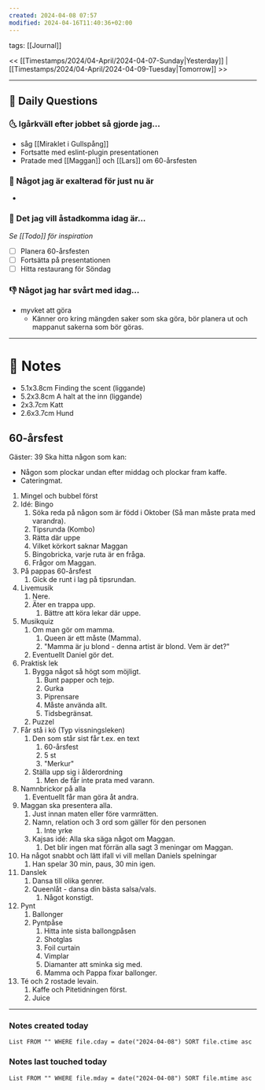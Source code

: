 ```yaml
---
created: 2024-04-08 07:57
modified: 2024-04-16T11:40:36+02:00
---
```

tags: [[Journal]] 

<< [[Timestamps/2024/04-April/2024-04-07-Sunday|Yesterday]] | [[Timestamps/2024/04-April/2024-04-09-Tuesday|Tomorrow]] >>

---
## 📅 Daily Questions
### 🌜 Igårkväll efter jobbet så gjorde jag...
- såg [[Miraklet i Gullspång]]
- Fortsatte med eslint-plugin presentationen
- Pratade med [[Maggan]] och [[Lars]] om 60-årsfesten

### 🙌 Något jag är exalterad för just nu är
- 

### 🚀 Det jag vill åstadkomma idag är...
_Se [[Todo]] för inspiration_
- [ ] Planera 60-årsfesten
- [ ] Fortsätta på presentationen
- [ ] Hitta restaurang för Söndag

### 👎 Något jag har svårt med idag...
- myvket att göra
	- Känner oro kring mängden saker som ska göra, bör planera ut och mappanut sakerna som bör göras.

---
# 📝 Notes
- 5.1x3.8cm Finding the scent (liggande)
- 5.2x3.8cm A halt at the inn (liggande)
- 2x3.7cm Katt
- 2.6x3.7cm Hund

## 60-årsfest
Gäster: 39
Ska hitta någon som kan:
* Någon som plockar undan efter middag och plockar fram kaffe.
* Cateringmat.

1. Mingel och bubbel först
2. Idé: Bingo
	1. Söka reda på någon som är född i Oktober (Så man måste prata med varandra).
	2. Tipsrunda (Kombo)
	3. Rätta där uppe
	4. Vilket körkort saknar Maggan
	5. Bingobricka, varje ruta är en fråga.
	6. Frågor om Maggan.
3. På pappas 60-årsfest
	1. Gick de runt i lag på tipsrundan.
4. Livemusik
	1. Nere.
	2. Äter en trappa upp.
		1. Bättre att köra lekar där uppe.
5. Musikquiz
	1. Om man gör om mamma.
		1. Queen är ett måste (Mamma).
		2. "Mamma är ju blond - denna artist är blond. Vem är det?"
	2. Eventuellt Daniel gör det.
6. Praktisk lek
	1. Bygga något så högt som möjligt.
		1. Bunt papper och tejp.
		2. Gurka
		3. Piprensare
		4. Måste använda allt.
		5. Tidsbegränsat.
	2. Puzzel
7. Får stå i kö (Typ vissningsleken)
	1. Den som står sist får t.ex. en text
		1. 60-årsfest
		2. 5 st
		3. "Merkur"
	2. Ställa upp sig i ålderordning
		1. Men de får inte prata med varann.
8. Namnbrickor på alla
	1. Eventuellt får man göra åt andra.
9. Maggan ska presentera alla.
	1. Just innan maten eller före varmrätten.
	2. Namn, relation och 3 ord som gäller för den personen
		1. Inte yrke
	3. Kajsas idé: Alla ska säga något om Maggan.
		1. Det blir ingen mat förrän alla sagt 3 meningar om Maggan.
10. Ha något snabbt och lätt ifall vi vill mellan Daniels spelningar
	1. Han spelar 30 min, paus, 30 min igen.
11. Danslek
	1. Dansa till olika genrer.
	2. Queenlåt - dansa din bästa salsa/vals.
		1. Något konstigt.
12. Pynt
	1. Ballonger
	2. Pyntpåse
		1. Hitta inte sista ballongpåsen
		2. Shotglas
		3. Foil curtain
		4. Vimplar
		5. Diamanter att sminka sig med.
		6. Mamma och Pappa fixar ballonger.
13. Té och 2 rostade levain.
	1. Kaffe och Pitetidningen först.
	2. Juice
---
### Notes created today
```dataview
List FROM "" WHERE file.cday = date("2024-04-08") SORT file.ctime asc
```
### Notes last touched today
```dataview
List FROM "" WHERE file.mday = date("2024-04-08") SORT file.mtime asc
```